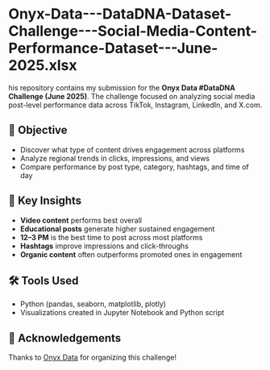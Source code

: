 # Onyx-Data---DataDNA-Dataset-Challenge---Social-Media-Content-Performance-Dataset---June-2025.xlsx
his repository contains my submission for the **Onyx Data #DataDNA Challenge (June 2025)**. The challenge focused on analyzing social media post-level performance data across TikTok, Instagram, LinkedIn, and X.com.

## 📌 Objective

- Discover what type of content drives engagement across platforms
- Analyze regional trends in clicks, impressions, and views
- Compare performance by post type, category, hashtags, and time of day

## 🧠 Key Insights

- **Video content** performs best overall
- **Educational posts** generate higher sustained engagement
- **12–3 PM** is the best time to post across most platforms
- **Hashtags** improve impressions and click-throughs
- **Organic content** often outperforms promoted ones in engagement

## 🛠️ Tools Used

- Python (pandas, seaborn, matplotlib, plotly)
- Visualizations created in Jupyter Notebook and Python script




## 🙌 Acknowledgements

Thanks to [Onyx Data](https://onyxdata.co.uk/) for organizing this challenge!
